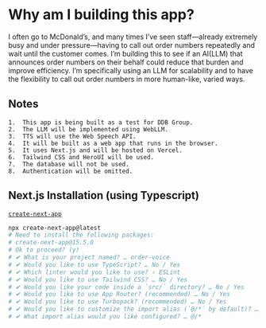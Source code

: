 # Why am I building this app?

I often go to McDonald’s, and many times I’ve seen staff—already extremely busy 
and under pressure—having to call out order numbers repeatedly and wait until the customer comes. 
I’m building this to see if an AI(LLM) that announces order numbers on their behalf could reduce 
that burden and improve efficiency. I’m specifically using an LLM for scalability and to have 
the flexibility to call out order numbers in more human-like, varied ways.

## Notes
	1.	This app is being built as a test for DDB Group.
	2.	The LLM will be implemented using WebLLM.
	3.	TTS will use the Web Speech API.
	4.	It will be built as a web app that runs in the browser.
	5.	It uses Next.js and will be hosted on Vercel.
	6.	Tailwind CSS and HeroUI will be used.
	7.	The database will not be used.
	8.	Authentication will be omitted.

## Next.js Installation (using Typescript)
[`create-next-app`](https://nextjs.org/docs/app/api-reference/cli/create-next-app)
```bash
npx create-next-app@latest
# Need to install the following packages:
# create-next-app@15.5.0
# Ok to proceed? (y) 
# ✔ What is your project named? … order-voice
# ✔ Would you like to use TypeScript? … No / Yes
# ✔ Which linter would you like to use? › ESLint
# ✔ Would you like to use Tailwind CSS? … No / Yes
# ✔ Would you like your code inside a `src/` directory? … No / Yes
# ✔ Would you like to use App Router? (recommended) … No / Yes
# ✔ Would you like to use Turbopack? (recommended) … No / Yes
# ✔ Would you like to customize the import alias (`@/*` by default)? … No / Yes
# ✔ What import alias would you like configured? … @/*
```

